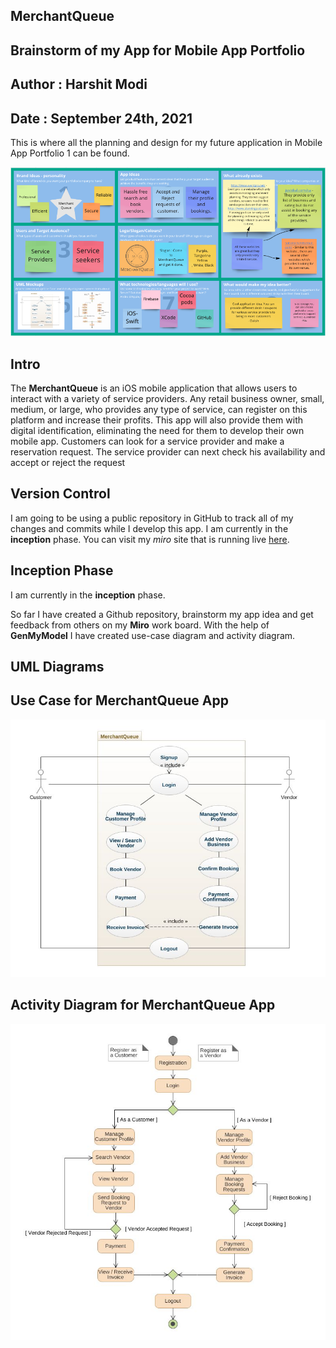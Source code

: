 ## MerchantQueue

## Brainstorm of my App for Mobile App Portfolio

## Author : Harshit Modi

## Date : September 24th, 2021

This is where all the planning and design for my future application in Mobile App Portfolio 1 can be found.

![Brainstorming](./images/brainstorm.png)

## Intro

The **MerchantQueue** is an iOS mobile application that allows users to interact with a variety of service providers. Any retail business owner, small, medium, or large, who provides any type of service, can register on this platform and increase their profits. This app will also provide them with digital identification, eliminating the need for them to develop their own mobile app. Customers can look for a service provider and make a reservation request. The service provider can next check his availability and accept or reject the request

## Version Control

I am going to be using a public repository in GitHub to track all of my changes and commits while I develop this app. I am currently in the **inception** phase. You can visit my _miro_ site that is running live [here](https://miro.com/app/board/o9J_lwDvtnc=/).

## Inception Phase

I am currently in the **inception** phase.

So far I have created a Github repository, brainstorm my app idea and get feedback from others on my **Miro** work board. With the help of **GenMyModel** I have created use-case diagram and activity diagram.

## UML Diagrams

## Use Case for MerchantQueue App

![Use Case for MerchantQueue](./images/usecaseDiagram.jpeg)

## Activity Diagram for MerchantQueue App

![Activity Diagram for MerchantQueue](./images/activityDiagram.jpeg)
